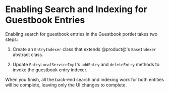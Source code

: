 # Enabling Search and Indexing for Guestbook Entries [](id=enabling-search-and-indexing-for-guestbook-entries)

Enabling search for guestbook entries in the Guestbook portlet takes two steps: 

1.  Create an `EntryIndexer` class that extends @product@'s `BaseIndexer` 
    abstract class. 

2.  Update `EntryLocalServiceImpl`'s `addEntry` and `deleteEntry` methods to
    invoke the guestbook entry indexer. 

When you finish, all the back-end search and indexing work for both entities 
will be complete, leaving only the UI changes to complete. 
